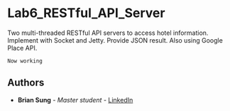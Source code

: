 # Lab6_RESTful_API_Server

Two multi-threaded RESTful API servers to access hotel information. Implement with Socket and Jetty. Provide JSON result. Also using Google Place API.

```
Now working
```

## Authors

* **Brian Sung** - *Master student* - [LinkedIn](https://www.linkedin.com/in/brianisadog/)
